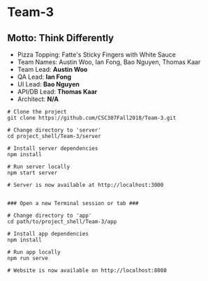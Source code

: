 # Team-3
## Motto: Think Differently
* Pizza Topping: Fatte's Sticky Fingers with White Sauce
* Team Names: Austin Woo, Ian Fong, Bao Nguyen, Thomas Kaar
* Team Lead: **Austin Woo**
* QA Lead: **Ian Fong**
* UI Lead: **Bao Nguyen**
* API/DB Lead: **Thomas Kaar**
* Architect: **N/A**

```shell
# Clone the project
git clone https://github.com/CSC307Fall2018/Team-3.git

# Change directory to 'server'
cd project_shell/Team-3/server

# Install server dependencies
npm install 

# Run server locally
npm start server

# Server is now available at http://localhost:3000


### Open a new Terminal session or tab ###

# Change directory to 'app'
cd path/to/project_shell/Team-3/app

# Install app dependencies
npm install

# Run app locally
npm run serve

# Website is now available on http://localhost:8080

```
